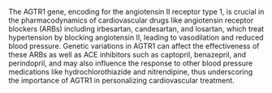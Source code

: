 The AGTR1 gene, encoding for the angiotensin II receptor type 1, is crucial in the pharmacodynamics of cardiovascular drugs like angiotensin receptor blockers (ARBs) including irbesartan, candesartan, and losartan, which treat hypertension by blocking angiotensin II, leading to vasodilation and reduced blood pressure. Genetic variations in AGTR1 can affect the effectiveness of these ARBs as well as ACE inhibitors such as captopril, benazepril, and perindopril, and may also influence the response to other blood pressure medications like hydrochlorothiazide and nitrendipine, thus underscoring the importance of AGTR1 in personalizing cardiovascular treatment.